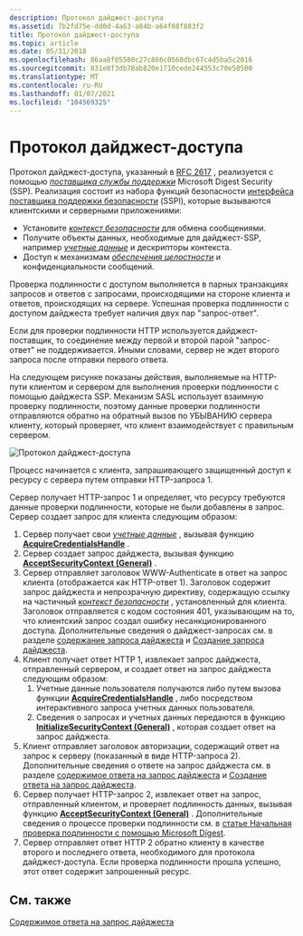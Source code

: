 ```yaml
---
description: Протокол дайджест-доступа
ms.assetid: 7b2fd75e-dd0d-4a63-a84b-a64f08f883f2
title: Протокол дайджест-доступа
ms.topic: article
ms.date: 05/31/2018
ms.openlocfilehash: 86aa8f05580c27c866c0568dbc67c4d5ba5c2016
ms.sourcegitcommit: 831e8f3db78ab820e1710cede244553c70e50500
ms.translationtype: MT
ms.contentlocale: ru-RU
ms.lasthandoff: 01/07/2021
ms.locfileid: "104569325"
---
```

# <a name="the-digest-access-protocol"></a>Протокол дайджест-доступа

Протокол дайджест-доступа, указанный в [RFC 2617](https://www.ietf.org/rfc/rfc2617.txt) , реализуется с помощью [*поставщика службы поддержки*](../secgloss/s-gly.md) Microsoft Digest Security (SSP). Реализация состоит из набора функций безопасности [интерфейса поставщика поддержки безопасности](sspi.md) (SSPI), которые вызываются клиентскими и серверными приложениями:

-   Установите [*контекст безопасности*](../secgloss/s-gly.md) для обмена сообщениями.
-   Получите объекты данных, необходимые для дайджест-SSP, например [*учетные данные*](../secgloss/c-gly.md) и дескрипторы контекста.
-   Доступ к механизмам [*обеспечения целостности*](../secgloss/i-gly.md) и конфиденциальности сообщений.

Проверка подлинности с доступом выполняется в парных транзакциях запросов и ответов с запросами, происходящими на стороне клиента и ответов, происходящих на сервере. Успешная проверка подлинности с доступом дайджеста требует наличия двух пар "запрос-ответ".

Если для проверки подлинности HTTP используется дайджест-поставщик, то соединение между первой и второй парой "запрос-ответ" не поддерживается. Иными словами, сервер не ждет второго запроса после отправки первого ответа.

На следующем рисунке показаны действия, выполняемые на HTTP-пути клиентом и сервером для выполнения проверки подлинности с помощью дайджеста SSP. Механизм SASL использует взаимную проверку подлинности, поэтому данные проверки подлинности отправляются обратно на обратный вызов по УБЫВАНИЮ сервера клиенту, который проверяет, что клиент взаимодействует с правильным сервером.

![Протокол дайджест-доступа](images/digest1.png)

Процесс начинается с клиента, запрашивающего защищенный доступ к ресурсу с сервера путем отправки HTTP-запроса 1.

Сервер получает HTTP-запрос 1 и определяет, что ресурсу требуются данные проверки подлинности, которые не были добавлены в запрос. Сервер создает запрос для клиента следующим образом:

1.  Сервер получает свои [*учетные данные*](../secgloss/c-gly.md) , вызывая функцию [**AcquireCredentialsHandle**](/windows/win32/api/sspi/nf-sspi-acquirecredentialshandlea) .
2.  Сервер создает запрос дайджеста, вызывая функцию [**AcceptSecurityContext (General)**](/windows/win32/api/sspi/nf-sspi-acceptsecuritycontext) .
3.  Сервер отправляет заголовок WWW-Authenticate в ответ на запрос клиента (отображается как HTTP-ответ 1). Заголовок содержит запрос дайджеста и непрозрачную директиву, содержащую ссылку на частичный [*контекст безопасности*](../secgloss/s-gly.md) , установленный для клиента. Заголовок отправляется с кодом состояния 401, указывающим на то, что клиентский запрос создал ошибку несанкционированного доступа. Дополнительные сведения о дайджест-запросах см. в разделе [содержание запроса дайджеста](contents-of-a-digest-challenge.md) и [Создание запроса дайджеста](generating-the-digest-challenge.md).
4.  Клиент получает ответ HTTP 1, извлекает запрос дайджеста, отправленный сервером, и создает ответ на запрос дайджеста следующим образом:
    1.  Учетные данные пользователя получаются либо путем вызова функции [**AcquireCredentialsHandle**](/windows/win32/api/sspi/nf-sspi-acquirecredentialshandlea) , либо посредством интерактивного запроса учетных данных пользователя.
    2.  Сведения о запросах и учетных данных передаются в функцию [**InitializeSecurityContext (General)**](/windows/win32/api/sspi/nf-sspi-initializesecuritycontexta) , которая создает ответ на запрос дайджеста.
5.  Клиент отправляет заголовок авторизации, содержащий ответ на запрос к серверу (показанный в виде HTTP-запроса 2). Дополнительные сведения о ответе на запрос дайджеста см. в разделе [содержимое ответа на запрос дайджеста](contents-of-a-digest-challenge-response.md) и [Создание ответа на запрос дайджеста](generating-the-digest-challenge-response.md).
6.  Сервер получает HTTP-запрос 2, извлекает ответ на запрос, отправленный клиентом, и проверяет подлинность данных, вызывая функцию [**AcceptSecurityContext (General)**](/windows/win32/api/sspi/nf-sspi-acceptsecuritycontext) . Дополнительные сведения о процессе проверки подлинности см. в [статье Начальная проверка подлинности с помощью Microsoft Digest](initial-authentication-using-microsoft-digest.md).
7.  Сервер отправляет ответ HTTP 2 обратно клиенту в качестве второго и последнего ответа, необходимого для протокола дайджест-доступа. Если проверка подлинности прошла успешно, этот ответ содержит запрошенный ресурс.

## <a name="related-topics"></a>См. также

<dl> <dt>

[Содержимое ответа на запрос дайджеста](contents-of-a-digest-challenge-response.md)
</dt> </dl>

 

 
